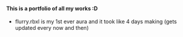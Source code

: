 #### This is a portfolio of all my works :D
- flurry.rbxl is my 1st ever aura and it took like 4 days making
(gets updated every now and then)
